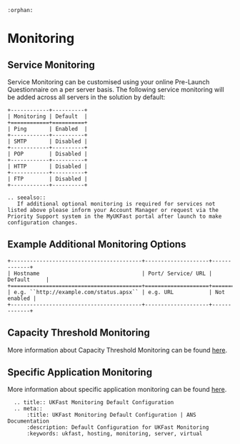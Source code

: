 ```eval_rst
:orphan:
```

# Monitoring

## Service Monitoring

Service Monitoring can be customised using your online Pre-Launch Questionnaire on a per server basis. The following service monitoring will be added across all servers in the solution by default:
```eval_rst
+------------+----------+
| Monitoring | Default  |
+============+==========+
| Ping       | Enabled  |
+------------+----------+
| SMTP       | Disabled |
+------------+----------+
| POP        | Disabled |
+------------+----------+
| HTTP       | Disabled |
+------------+----------+
| FTP        | Disabled |
+------------+----------+
```
```eval_rst
.. seealso::
   If additional optional monitoring is required for services not listed above please inform your Account Manager or request via the Priority Support system in the MyUKFast portal after launch to make configuration changes.
```
## Example Additional Monitoring Options

```eval_rst
+-----------------------------------------+--------------------+-------------+
| Hostname                                | Port/ Service/ URL | Default     |
+=========================================+====================+=============+
| e.g. ``http://example.com/status.apsx`` | e.g. URL           | Not enabled |
+-----------------------------------------+--------------------+-------------+
```

## Capacity Threshold Monitoring

More information about Capacity Threshold Monitoring can be found [here](ctm.md).

## Specific Application Monitoring

More information about specific application monitoring can be found [here](app_monitoring.md).

```eval_rst
  .. title:: UKFast Monitoring Default Configuration
  .. meta::
      :title: UKFast Monitoring Default Configuration | ANS Documentation
      :description: Default Configuration for UKFast Monitoring
      :keywords: ukfast, hosting, monitoring, server, virtual
